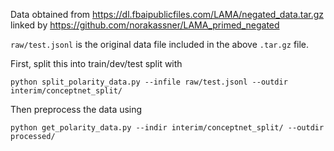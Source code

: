 Data obtained from https://dl.fbaipublicfiles.com/LAMA/negated_data.tar.gz
linked by https://github.com/norakassner/LAMA_primed_negated

`raw/test.jsonl` is the original data file included in the above `.tar.gz` file.

First, split this into train/dev/test split with
```
python split_polarity_data.py --infile raw/test.jsonl --outdir interim/conceptnet_split/
```

Then preprocess the data using
```
python get_polarity_data.py --indir interim/conceptnet_split/ --outdir processed/
```
